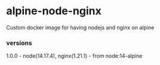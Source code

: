 # alpine-node-nginx
Custom docker image for having nodejs and nginx on alpine

### versions
1.0.0 - node(14.17.4), nginx(1.21.1) - from node:14-alpine
